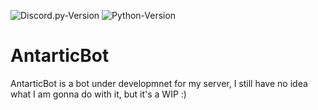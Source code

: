 ![Discord.py-Version](https://img.shields.io/badge/discord.py-1.6.0-blue?style=flat-square)
![Python-Version](https://img.shields.io/badge/python-3.9.2-green?style=flat-square)

# AntarticBot
AntarticBot is a bot under developmnet for my server, I still have no idea what I am gonna do with it, but it's a WIP :)
